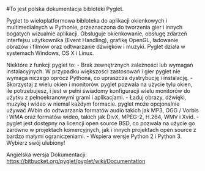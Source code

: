 #To jest polska dokumentacja bibloteki Pyglet.

Pyglet to wieloplatformowa bibloteka do aplikacji okienkowych i multimedialnych w Pythonie, przeznaczona do tworzenia gier i innych bogatych wizualnie aplikacji.
Obsługuje okienkowanie, obsługę zdarzeń interfejsu użytkownika (Event Handling), grafikę OpenGL, ładowanie obrazów i filmów oraz odtwarzanie dźwięków i muzyki. Pyglet działa w systemach Windows, OS X i Linux.




Niektóre z funkcji pyglet to:
	- Brak zewnętrznych zależności lub wymagań instalacyjnych. W przypadku większości zastosowań i gier pyglet nie wymaga niczego oprócz Pythona, co upraszcza dystrybucję i instalację.
	- Skorzystaj z wielu okien i monitorów. pyglet pozwala na użycie tylu okien, ile potrzebujesz, i jest w pełni świadomy konfiguracji wielu monitorów do użytku z pełnoekranowymi grami i aplikacjami.
	- Ładuj obrazy, dźwięki, muzykę i wideo w niemal każdym formacie. pyglet może opcjonalnie używać AVbin do odtwarzania formatów audio takich jak MP3, OGG / Vorbis i WMA oraz formatów wideo, takich jak DivX, MPEG-2, H.264, WMV i Xvid.
	- pyglet jest dostępny na licencji open source BSD, co pozwala na użycie go zarówno w projektach komercyjnych, jak i innych projektach open source z bardzo małymi ograniczeniami.
	- Wspiera wersje Python 2 i Python 3. Wybierz swój ulubiony!

Angielska wersja Dokumentacji: https://bitbucket.org/pyglet/pyglet/wiki/Documentation
